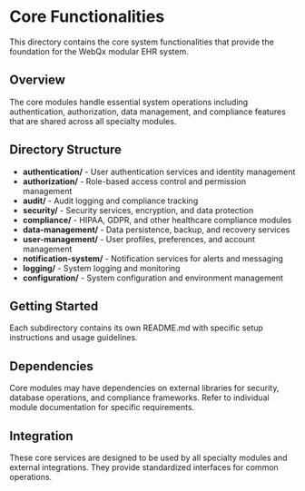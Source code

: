# Core Functionalities

This directory contains the core system functionalities that provide the foundation for the WebQx modular EHR system.

## Overview

The core modules handle essential system operations including authentication, authorization, data management, and compliance features that are shared across all specialty modules.

## Directory Structure

- **authentication/** - User authentication services and identity management
- **authorization/** - Role-based access control and permission management
- **audit/** - Audit logging and compliance tracking
- **security/** - Security services, encryption, and data protection
- **compliance/** - HIPAA, GDPR, and other healthcare compliance modules
- **data-management/** - Data persistence, backup, and recovery services
- **user-management/** - User profiles, preferences, and account management
- **notification-system/** - Notification services for alerts and messaging
- **logging/** - System logging and monitoring
- **configuration/** - System configuration and environment management

## Getting Started

Each subdirectory contains its own README.md with specific setup instructions and usage guidelines.

## Dependencies

Core modules may have dependencies on external libraries for security, database operations, and compliance frameworks. Refer to individual module documentation for specific requirements.

## Integration

These core services are designed to be used by all specialty modules and external integrations. They provide standardized interfaces for common operations.